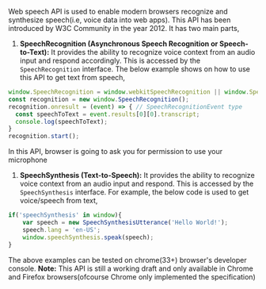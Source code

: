 
  Web speech API is used to enable modern browsers recognize and synthesize speech(i.e, voice data into web apps). This API has been introduced by W3C Community in the year 2012. It has two main parts,
  1. **SpeechRecognition (Asynchronous Speech Recognition or Speech-to-Text):** It provides the ability to recognize voice context from an audio input and respond accordingly. This is accessed by the `SpeechRecognition` interface.
  The below example shows on how to use this API to get text from speech,

  ```javascript
  window.SpeechRecognition = window.webkitSpeechRecognition || window.SpeechRecognition;  // webkitSpeechRecognition for Chrome and SpeechRecognition for FF
  const recognition = new window.SpeechRecognition();
  recognition.onresult = (event) => { // SpeechRecognitionEvent type
    const speechToText = event.results[0][0].transcript;
    console.log(speechToText);
  }
  recognition.start();
  ```

  In this API, browser is going to ask you for permission to use your microphone
  1. **SpeechSynthesis (Text-to-Speech):** It provides the ability to recognize voice context from an audio input and respond. This is accessed by the `SpeechSynthesis` interface.
  For example, the below code is used to get voice/speech from text,

  ```javascript
  if('speechSynthesis' in window){
      var speech = new SpeechSynthesisUtterance('Hello World!');
      speech.lang = 'en-US';
      window.speechSynthesis.speak(speech);
  }
  ```

  The above examples can be tested on chrome(33+) browser's developer console.
  **Note:**  This API is still a working draft and only available in Chrome and Firefox browsers(ofcourse Chrome only implemented the specification)